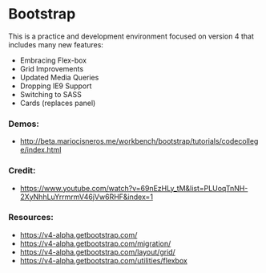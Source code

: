 # Bootstrap
This is a practice and development environment focused on version 4 that includes many new features:

* Embracing Flex-box
* Grid Improvements
* Updated Media Queries
* Dropping IE9 Support
* Switching to SASS
* Cards (replaces panel)

### Demos:
* http://beta.mariocisneros.me/workbench/bootstrap/tutorials/codecollege/index.html

### Credit:
* https://www.youtube.com/watch?v=69nEzHLy_tM&list=PLUoqTnNH-2XyNhhLuYrrmrmV46jVw6RHF&index=1

### Resources:
* https://v4-alpha.getbootstrap.com/
* https://v4-alpha.getbootstrap.com/migration/
* https://v4-alpha.getbootstrap.com/layout/grid/
* https://v4-alpha.getbootstrap.com/utilities/flexbox

